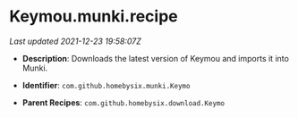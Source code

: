 # Keymou.munki.recipe

_Last updated 2021-12-23 19:58:07Z_

- **Description**: Downloads the latest version of Keymou and imports it into Munki.

- **Identifier**: `com.github.homebysix.munki.Keymo`

- **Parent Recipes**: `com.github.homebysix.download.Keymo`